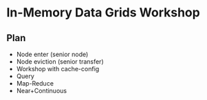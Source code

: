 In-Memory Data Grids Workshop
==

Plan
--
- Node enter (senior node)
- Node eviction (senior transfer)
- Workshop with cache-config
- Query
- Map-Reduce
- Near+Continuous
